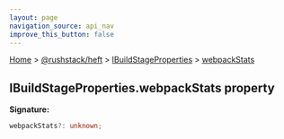```yaml
---
layout: page
navigation_source: api_nav
improve_this_button: false
---
```



[Home](./index.md) &gt; [@rushstack/heft](./heft.md) &gt; [IBuildStageProperties](./heft.ibuildstageproperties.md) &gt; [webpackStats](./heft.ibuildstageproperties.webpackstats.md)

## IBuildStageProperties.webpackStats property

<b>Signature:</b>

```typescript
webpackStats?: unknown;
```
